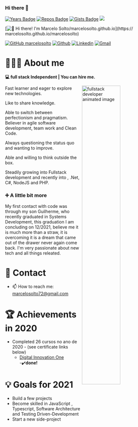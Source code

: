 ### Hi there 👋

[![Years Badge](https://badges.pufler.dev/years/marcelosolto)](https://linkedin.com/in/marcelosolto) [![Repos Badge](https://badges.pufler.dev/repos/marcelosolto)](https://github.com/marcelosolto?tab=repositories) [![Gists Badge](https://badges.pufler.dev/gists/marcelosolto)](https://gist.github.com/marcelosolto) ![](https://visitor-badge.glitch.me/badge?page_id=marcelosolto.visitor-badge)

[<img src="https://raw.githubusercontent.com/marcelosolto/marcelosolto/master/assets/intro.gif" alt="👋 Hi there! I'm Marcelo Solto/marcelosolto.github.io" title="👋 Hi there! I'm Marcelo Solto/marcelosolto.github.io"/>](https:// marcelosolto.github.io/marcelosolto)

[![GitHub marcelosolto](https://img.shields.io/github/followers/marcelosolto?label=follow&style=social)](https://github.com/marcelosolto)
[![Github](https://img.shields.io/badge/-Github-000?style=flat&logo=Github&logoColor=white)](https://github.com/marcelosolto)
[![Linkedin](https://img.shields.io/badge/-LinkedIn-blue?style=flat&logo=Linkedin&logoColor=white)](https://www.linkedin.com/in/marcelosolto/)
[![Gmail](https://img.shields.io/badge/-Gmail-c14438?style=flat&logo=Gmail&logoColor=white)](mailto:marcelosolto72@gmail.com)

# 👨🏻‍💻 About me

**💻 full stack Independent | You can hire me.**

<div>
    <img align="right" width="50%" src="https://raw.githubusercontent.com/marcelosolto/marcelosolto/master/assets/code.gif" alt="fullstack developer animated image"/>

  Fast learner and eager to explore new technologies.

  Like to share knowledge.

  Able to switch between perfectionism and pragmatism. Believer in agile software development, team work and Clean Code.

  Always questioning the status quo and wanting to improve.

  Able and willing to think outside the box.

  Steadily growing into Fullstack development and recently into , .Net, C#, NodeJS and PHP.
  
</div>

### ➕ A little bit more

My first contact with code was through my son Guilherme, who recently graduated in Systems Development, this graduation I am concluding on 12/2021, believe me it is much more than a straw, it is overcoming it is a dream that came out of the drawer never again come back.
I'm very passionate about new tech and all things releated.



# 📧 Contact

* 📫 How to reach me: [marcelosolto72@gmail.com](maito:marcelosolto72@gmail.com)


# 🏆️ Achievements in 2020
* Completed  26 cursos no ano de 2020 - (see certificate links below)
  - [Digital Innovation One](https://web.digitalinnovation.one/users/marcelosolto72?tab=achievements) -✔️**done!**
  

# 💡 Goals for 2021
* Build a few projects
* Become skilled in JavaScript , Typescript, Software Architecture and Testing Driven-Development
* Start a new side-project

</div>







<!--
**Marcelosolto/Marcelosolto** is a ✨ _special_ ✨ repository because its `README.md` (this file) appears on your GitHub profile.

Here are some ideas to get you started:

- 🔭 I’m currently working on ...
- 🌱 I’m currently learning ...
- 👯 I’m looking to collaborate on ...
- 🤔 I’m looking for help with ...
- 💬 Ask me about ...
- 📫 How to reach me: ...
- 😄 Pronouns: ...
- ⚡ Fun fact: ...
-->

